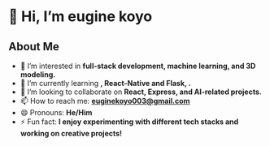 # 👋 Hi, I’m eugine koyo

## About Me
- 👀 I’m interested in **full-stack development, machine learning, and 3D modeling.**
- 🌱 I’m currently learning **, React-Native and  Flask, .**
- 💞️ I’m looking to collaborate on **React, Express, and AI-related projects.**
- 📫 How to reach me: **euginekoyo003@gmail.com**
- 😄 Pronouns: **He/Him**
- ⚡ Fun fact: **I enjoy experimenting with different tech stacks and working on creative projects!**

<!---
euginekoyo/euginekoyo is a ✨ special ✨ repository because its `README.md` (this file) appears on your GitHub profile.
You can click the Preview link to take a look at your changes.
--->

